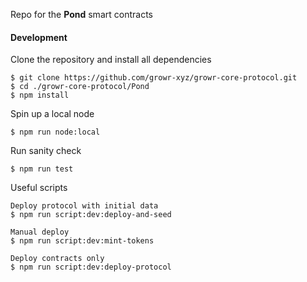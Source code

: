 Repo for the **Pond** smart contracts

#### Development

Clone the repository and install all dependencies

```
$ git clone https://github.com/growr-xyz/growr-core-protocol.git
$ cd ./growr-core-protocol/Pond
$ npm install
```

Spin up a local node

```
$ npm run node:local
```

Run sanity check

```
$ npm run test
```

Useful scripts

```
Deploy protocol with initial data
$ npm run script:dev:deploy-and-seed

Manual deploy
$ npm run script:dev:mint-tokens

Deploy contracts only
$ npm run script:dev:deploy-protocol
```
